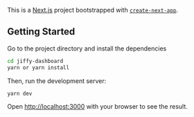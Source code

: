 This is a [Next.js](https://nextjs.org/) project bootstrapped with [`create-next-app`](https://github.com/vercel/next.js/tree/canary/packages/create-next-app).

## Getting Started

Go to the project directory and install the dependencies

```bash
cd jiffy-dashboard
yarn or yarn install
```

Then, run the development server:
```bash
yarn dev
```

Open [http://localhost:3000](http://localhost:3000) with your browser to see the result.
